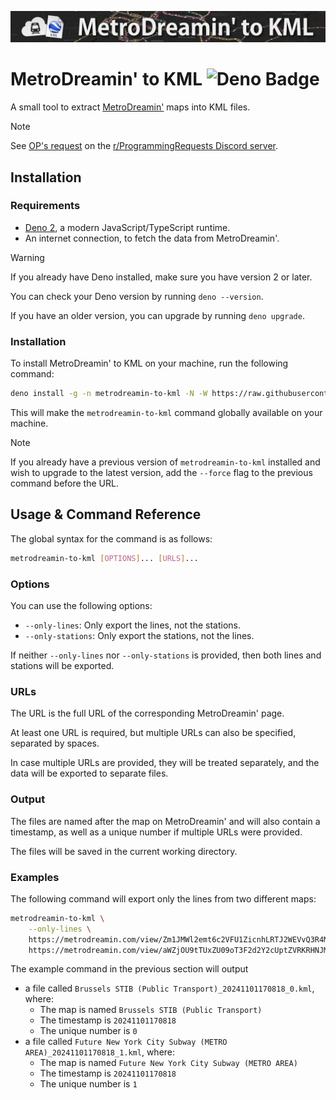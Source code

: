 ![banner](./.github/banner.png)

# MetroDreamin' to KML ![Deno Badge](https://img.shields.io/badge/Uses_Deno-0B0D11?logo=deno)

A small tool to extract [MetroDreamin'](https://metrodreamin.com/) maps into KML
files.

> [!NOTE]
> See
> [OP's request](https://discord.com/channels/1120414216352960642/1169807635885850645/1169807642122792991)
> on the [r/ProgrammingRequests Discord server](https://discord.gg/h9mJmn8Vpj).

## Installation

### Requirements

- [Deno 2](https://deno.land/), a modern JavaScript/TypeScript runtime.
- An internet connection, to fetch the data from MetroDreamin'.

> [!WARNING]
> If you already have Deno installed, make sure you have version 2 or later.
>
> You can check your Deno version by running `deno --version`.
>
> If you have an older version, you can upgrade by running `deno upgrade`.

### Installation

To install MetroDreamin' to KML on your machine, run the following command:

```bash
deno install -g -n metrodreamin-to-kml -N -W https://raw.githubusercontent.com/Ascor8522/MetroDreamin-to-KML/master/src/index.ts
```

This will make the `metrodreamin-to-kml` command globally available on your
machine.

> [!NOTE]
> If you already have a previous version of `metrodreamin-to-kml` installed and
> wish to upgrade to the latest version, add the `--force` flag to the previous
> command before the URL.

## Usage & Command Reference

The global syntax for the command is as follows:

```bash
metrodreamin-to-kml [OPTIONS]... [URLS]...
```

### Options

You can use the following options:

- `--only-lines`: Only export the lines, not the stations.
- `--only-stations`: Only export the stations, not the lines.

If neither `--only-lines` nor `--only-stations` is provided, then both lines and
stations will be exported.

### URLs

The URL is the full URL of the corresponding MetroDreamin' page.

At least one URL is required, but multiple URLs can also be specified, separated
by spaces.

In case multiple URLs are provided, they will be treated separately, and the
data will be exported to separate files.

### Output

The files are named after the map on MetroDreamin' and will also contain a
timestamp, as well as a unique number if multiple URLs were provided.

The files will be saved in the current working directory.

### Examples

The following command will export only the lines from two different maps:

```bash
metrodreamin-to-kml \
	--only-lines \
	https://metrodreamin.com/view/Zm1JMWl2emt6c2VFU1ZicnhLRTJ2WEVvQ3R4MXwy \
	https://metrodreamin.com/view/aWZjOU9tTUxZU09oT3F2d2Y2cUptZVRKRHNJM3wx
```

The example command in the previous section will output

- a file called `Brussels STIB (Public Transport)_20241101170818_0.kml`, where:
  - The map is named `Brussels STIB (Public Transport)`
  - The timestamp is `20241101170818`
  - The unique number is `0`
- a file called `Future New York City Subway (METRO AREA)_20241101170818_1.kml`,
  where:
  - The map is named `Future New York City Subway (METRO AREA)`
  - The timestamp is `20241101170818`
  - The unique number is `1`
